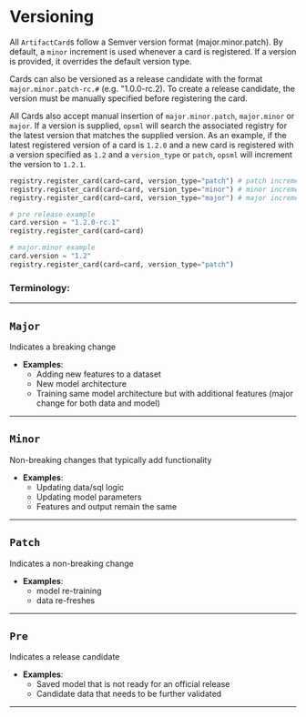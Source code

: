 # Versioning

All `ArtifactCard`s follow a Semver version format (major.minor.patch). By default, a `minor` increment is used whenever a card is registered. If a version is provided, it overrides the default version type.

Cards can also be versioned as a release candidate with the format `major.minor.patch-rc.#` (e.g. "1.0.0-rc.2). To create a release candidate, the version must be manually specified before registering the card.

All Cards also accept manual insertion of `major.minor.patch`, `major.minor` or `major`. If a version is supplied, `opsml` will search the associated registry for the latest version that matches the supplied version. As an example, if the latest registered version of a card is `1.2.0` and a new card is registered with a version specified as `1.2` and a `version_type` or `patch`, `opsml` will increment the version to `1.2.1`.

```python
registry.register_card(card=card, version_type="patch") # patch increment 1.0.0 -> 1.0.1
registry.register_card(card=card, version_type="minor") # minor increment (default) 1.0.0 -> 1.1.0
registry.register_card(card=card, version_type="major") # major increment 1.0.0 -> 2.0.0

# pre release example
card.version = "1.2.0-rc.1"
registry.register_card(card=card)

# major.minor example
card.version = "1.2"
registry.register_card(card=card, version_type="patch")
```


### Terminology:

---
## `Major`
Indicates a breaking change

- **Examples**:
    * Adding new features to a dataset
    * New model architecture
    * Training same model architecture but with additional features (major change for both data and model)

---
## `Minor`
Non-breaking changes that typically add functionality

- **Examples**:
    * Updating data/sql logic
    * Updating model parameters
    * Features and output remain the same

---
## `Patch`
Indicates a non-breaking change

- **Examples**:
    * model re-training
    * data re-freshes

---
## `Pre`
Indicates a release candidate

- **Examples**:
    * Saved model that is not ready for an official release
    * Candidate data that needs to be further validated
---